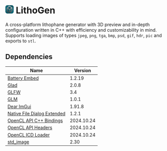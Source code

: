 # <img src="res/icon.png" style="width: 26px; height: 26px;"> LithoGen
A cross-platform lithophane generator with 3D preview and in-depth configuration written in C++ with efficiency and customizability in mind. Supports loading images of types `jpeg`, `png`, `tga`, `bmp`, `psd`, `gif`, `hdr`, `pic` and exports to `stl`.

## Dependencies
| Name                                                                             | Version    |
|----------------------------------------------------------------------------------|------------|
| [Battery Embed](https://github.com/batterycenter/embed)                          | 1.2.19     |
| [Glad](https://github.com/dav1dde/glad)                                          | 2.0.8      |
| [GLFW](https://github.com/glfw/glfw)                                             | 3.4        |
| [GLM](https://github.com/g-truc/glm)                                             | 1.0.1      |
| [Dear ImGui](https://github.com/ocornut/imgui)                                   | 1.91.8     |
| [Native File Dialog Extended](https://github.com/btzy/nativefiledialog-extended) | 1.2.1      |
| [OpenCL API C++ Bindings](https://github.com/khronosgroup/opencl-clhpp)          | 2024.10.24 |
| [OpenCL API Headers](https://github.com/khronosgroup/opencl-headers)             | 2024.10.24 |
| [OpenCL ICD Loader](https://github.com/khronosgroup/opencl-icd-loader)           | 2024.10.24 |
| [std_image](https://github.com/nothings/stb)                                     | 2.30       |
